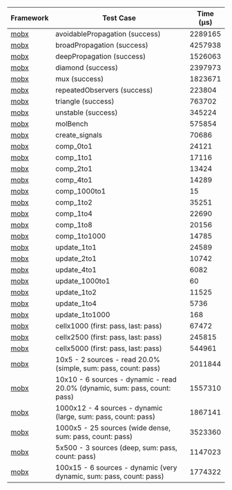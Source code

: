 | Framework | Test Case | Time (μs) |
| --- | --- | --- |
| [mobx](https://github.com/mobxjs/mobx.dart) | avoidablePropagation (success) | 2289165 |
| [mobx](https://github.com/mobxjs/mobx.dart) | broadPropagation (success) | 4257938 |
| [mobx](https://github.com/mobxjs/mobx.dart) | deepPropagation (success) | 1526063 |
| [mobx](https://github.com/mobxjs/mobx.dart) | diamond (success) | 2397973 |
| [mobx](https://github.com/mobxjs/mobx.dart) | mux (success) | 1823671 |
| [mobx](https://github.com/mobxjs/mobx.dart) | repeatedObservers (success) | 223804 |
| [mobx](https://github.com/mobxjs/mobx.dart) | triangle (success) | 763702 |
| [mobx](https://github.com/mobxjs/mobx.dart) | unstable (success) | 345224 |
| [mobx](https://github.com/mobxjs/mobx.dart) | molBench | 575854 |
| [mobx](https://github.com/mobxjs/mobx.dart) | create_signals | 70686 |
| [mobx](https://github.com/mobxjs/mobx.dart) | comp_0to1 | 24121 |
| [mobx](https://github.com/mobxjs/mobx.dart) | comp_1to1 | 17116 |
| [mobx](https://github.com/mobxjs/mobx.dart) | comp_2to1 | 13424 |
| [mobx](https://github.com/mobxjs/mobx.dart) | comp_4to1 | 14289 |
| [mobx](https://github.com/mobxjs/mobx.dart) | comp_1000to1 | 15 |
| [mobx](https://github.com/mobxjs/mobx.dart) | comp_1to2 | 35251 |
| [mobx](https://github.com/mobxjs/mobx.dart) | comp_1to4 | 22690 |
| [mobx](https://github.com/mobxjs/mobx.dart) | comp_1to8 | 20156 |
| [mobx](https://github.com/mobxjs/mobx.dart) | comp_1to1000 | 14785 |
| [mobx](https://github.com/mobxjs/mobx.dart) | update_1to1 | 24589 |
| [mobx](https://github.com/mobxjs/mobx.dart) | update_2to1 | 10742 |
| [mobx](https://github.com/mobxjs/mobx.dart) | update_4to1 | 6082 |
| [mobx](https://github.com/mobxjs/mobx.dart) | update_1000to1 | 60 |
| [mobx](https://github.com/mobxjs/mobx.dart) | update_1to2 | 11525 |
| [mobx](https://github.com/mobxjs/mobx.dart) | update_1to4 | 5736 |
| [mobx](https://github.com/mobxjs/mobx.dart) | update_1to1000 | 168 |
| [mobx](https://github.com/mobxjs/mobx.dart) | cellx1000 (first: pass, last: pass) | 67472 |
| [mobx](https://github.com/mobxjs/mobx.dart) | cellx2500 (first: pass, last: pass) | 245815 |
| [mobx](https://github.com/mobxjs/mobx.dart) | cellx5000 (first: pass, last: pass) | 544961 |
| [mobx](https://github.com/mobxjs/mobx.dart) | 10x5 - 2 sources - read 20.0% (simple, sum: pass, count: pass) | 2011844 |
| [mobx](https://github.com/mobxjs/mobx.dart) | 10x10 - 6 sources - dynamic - read 20.0% (dynamic, sum: pass, count: pass) | 1557310 |
| [mobx](https://github.com/mobxjs/mobx.dart) | 1000x12 - 4 sources - dynamic (large, sum: pass, count: pass) | 1867141 |
| [mobx](https://github.com/mobxjs/mobx.dart) | 1000x5 - 25 sources (wide dense, sum: pass, count: pass) | 3523360 |
| [mobx](https://github.com/mobxjs/mobx.dart) | 5x500 - 3 sources (deep, sum: pass, count: pass) | 1147023 |
| [mobx](https://github.com/mobxjs/mobx.dart) | 100x15 - 6 sources - dynamic (very dynamic, sum: pass, count: pass) | 1774322 |
